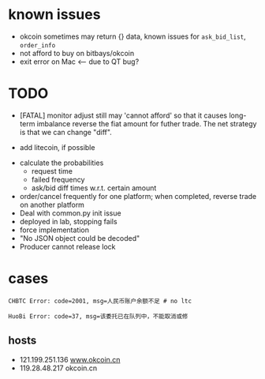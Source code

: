 # known issues
* okcoin sometimes may return {} data, known issues for `ask_bid_list`, `order_info`
* not afford to buy on bitbays/okcoin
* exit error on Mac <-- due to QT bug?

# TODO
* [FATAL] monitor adjust still may 'cannot afford' so that it causes long-term imbalance
reverse the fiat amount for futher trade. The net strategy is that we can change "diff".
- add litecoin, if possible
* calculate the probabilities
    - request time
    - failed frequency
    - ask/bid diff times w.r.t. certain amount
* order/cancel frequently for one platform; when completed, reverse trade on another platform
* Deal with common.py init issue
* deployed in lab, stopping fails
* force implementation
* "No JSON object could be decoded"
* Producer cannot release lock

# cases

```
CHBTC Error: code=2001, msg=人民币账户余额不足 # no ltc
```

```
HuoBi Error: code=37, msg=该委托已在队列中，不能取消或修
```

## hosts
- 121.199.251.136 www.okcoin.cn
- 119.28.48.217   okcoin.cn
